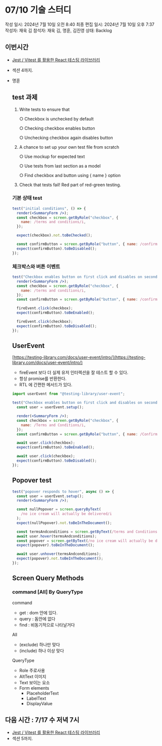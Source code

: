 # 07/10 기술 스터디

작성 일시: 2024년 7월 10일 오전 8:40
최종 편집 일시: 2024년 7월 10일 오후 7:37
작성자: 재욱 김
참석자: 재욱 김, 명훈, 김진영
상태: Backlog

## 이번시간

- [Jest / Vitest 를 활용한 React 테스팅 라이브러리](https://www.udemy.com/course/jest-testing-library/)
- 섹션 4까지.

- 명훈
    
    ## test 과제
    
    1. Write tests to ensure that
        
        ○ Checkbox is unchecked by default
        
        ○ Checking checkbox enables button
        
        ○ Unchecking checkbox again disables button
        
    2. A chance to set up your own test file from scratch
        
        ○ Use mockup for expected text
        
        ○ Use tests from last section as a model
        
        ○ Find checkbox and button using { name } option
        
    3. Check that tests fail! Red part of red-green testing.
    
    ### 기본 상태 test
    
    ```jsx
    test("initial conditions", () => {
      render(<SummaryForm />);
      const checkbox = screen.getByRole("checkbox", {
        name: /terms and conditions/i,
      });
    
      expect(checkbox).not.toBeChecked();
    
      const confirmButton = screen.getByRole("button", { name: /confirm order /i });
      expect(confirmButton).toBeDisabled();
    });
    
    ```
    
    ### 체크박스와 버튼 이벤트
    
    ```jsx
    test("Checkbox enables button on first click and disables on second click", () => {
      render(<SummaryForm />);
      const checkbox = screen.getByRole("checkbox", {
        name: /terms and conditions/i,
      });
      const confirmButton = screen.getByRole("button", { name: /confirm order /i });
    
      fireEvent.click(checkbox);
      expect(confirmButton).toBeEnabled();
    
      fireEvent.click(checkbox);
      expect(confirmButton).toBeDisabled();
    });
    
    ```
    
    ## UserEvent
    
    [https://testing-library.com/docs/user-event/intro/](https://testing-library.com/docs/user-event/intro/) 
    
    - fireEvent 보다 더 실제 유저 인터렉션을 잘 테스트 할 수 있다.
    - 항상 promise를 반환한다.
    - RTL 에 간편한 메서드가 있다.
    
    ```jsx
    import userEvent from "@testing-library/user-event";
    
    test("Checkbox enables button on first click and disables on second click", async () => {
      const user = userEvent.setup();
    
      render(<SummaryForm />);
      const checkbox = screen.getByRole("checkbox", {
        name: /Terms and Conditions/i,
      });
      const confirmButton = screen.getByRole("button", { name: /Confirm order/i });
    
      await user.click(checkbox);
      expect(confirmButton).toBeEnabled();
    
      await user.click(checkbox);
      expect(confirmButton).toBeDisabled();
    });
    
    ```
    
    ## Popover test
    
    ```jsx
    test("popover responds to hover", async () => {
      const user = userEvent.setup();
      render(<SummaryForm />);
    
      const nullPopover = screen.queryByText(
        /no ice cream will actually be delivered/i
      );
      expect(nullPopover).not.toBeInTheDocument();
    
      const termsAndconditions = screen.getByText(/terms and Conditions/i);
      await user.hover(termsAndconditions);
      const popover = screen.getByText(/no ice cream will actually be delivered/i);
      expect(popover).toBeInTheDocument();
    
      await user.unhover(termsAndconditions);
      expect(popover).not.toBeInTheDocument();
    });
    
    ```
    
    ## Screen Query Methods
    
    ### command [All] By QueryType
    
    command
    
    - get : dom 안에 있다.
    - query : 돔안에 없다
    - find : 비동기적으로 나타날거다
    
    All 
    
    - (exclude) 하나만 맞다
    - (include) 하나 이상 맞다
    
    QueryType
    
    - Role 주로사용
    - AltText 이미지
    - Text 보이는 요소
    - Form elements
        - PlaceholderText
        - LabelText
        - DisplayValue
    

## 다음 시간 :   7/17 수  저녁 7시

- [Jest / Vitest 를 활용한 React 테스팅 라이브러리](https://www.udemy.com/course/jest-testing-library/)
- 섹션 5까지.